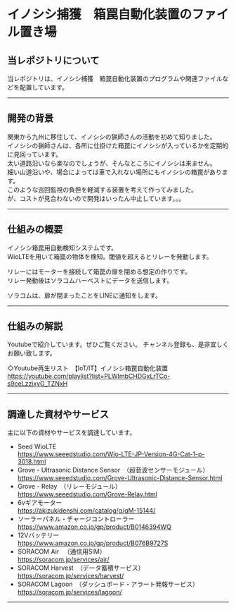 # イノシシ捕獲　箱罠自動化装置のファイル置き場

## 当レポジトリについて
当レポジトリは、イノシシ捕獲　箱罠自動化装置のプログラムや関連ファイルなどを配置しています。

***

## 開発の背景
関東から九州に移住して、イノシシの猟師さんの活動を初めて知りました。  
イノシシの猟師さんは、各所に仕掛けた箱罠にイノシシが入っているかを定期的に見回っています。  
太い道路沿いなら楽なのでしょうが、そんなところにイノシシは来ません。  
細い山道沿いや、場合によっては車で入れない場所にもイノシシの箱罠があります。  
このような巡回監視の負担を軽減する装置を考えて作ってみました。  
が、コストが見合わないので開発はいったん中止しています。。。

****

## 仕組みの概要
イノシシ箱罠用自動検知システムです。  
WioLTEを用いて箱罠の物体を検知。閾値を超えるとリレーを発動します。  
  
リレーにはモーターを接続して箱罠の扉を閉める想定の作りです。  
リレー発動後はソラコムハーベストにデータを送信します。  
  
ソラコムは、扉が閉まったことをLINEに通知をします。

****

## 仕組みの解説
Youtubeで紹介しています。ぜひご覧ください。 
チャンネル登録も、是非宜しくお願い致します。

◇Youtube再生リスト　【IoT/IT】イノシシ箱罠自動化装置  
https://youtube.com/playlist?list=PLWImbCHDGxLrTCo-s9ceLzzixyG_TZNxH  

***

## 調達した資材やサービス
主に以下の資材やサービスを調達しています。  

- Seed WioLTE  
https://www.seeedstudio.com/Wio-LTE-JP-Version-4G-Cat-1-p-3018.html
- Grove - Ultrasonic Distance Sensor　（超音波センサーモジュール）  
https://www.seeedstudio.com/Grove-Ultrasonic-Distance-Sensor.html
- Grove - Relay　（リレーモジュール）  
https://www.seeedstudio.com/Grove-Relay.html
- 6vギアモーター  
https://akizukidenshi.com/catalog/g/gM-15144/
- ソーラーパネル・チャージコントローラー  
https://www.amazon.co.jp/gp/product/B0146394WQ
- 12Vバッテリー  
https://www.amazon.co.jp/gp/product/B076B9727S
- SORACOM Air 　（通信用SIM）  
https://soracom.jp/services/air/
- SORACOM Harvest　（データ蓄積サービス）  
https://soracom.jp/services/harvest/
- SORACOM Lagoon　（ダッシュボード・アラート発報サービス）  
https://soracom.jp/services/lagoon/

***
